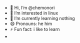 - 👋 Hi, I’m @chemonori
- 👀 I’m interested in linux
- 🌱 I’m currently learning nothing
- 😄 Pronouns: he him
- ⚡ Fun fact: i like to learn
- 
<!---
chemonori/chemonori is a ✨ special ✨ repository because its `README.md` (this file) appears on your GitHub profile.
You can click the Preview link to take a look at your changes.
--->
